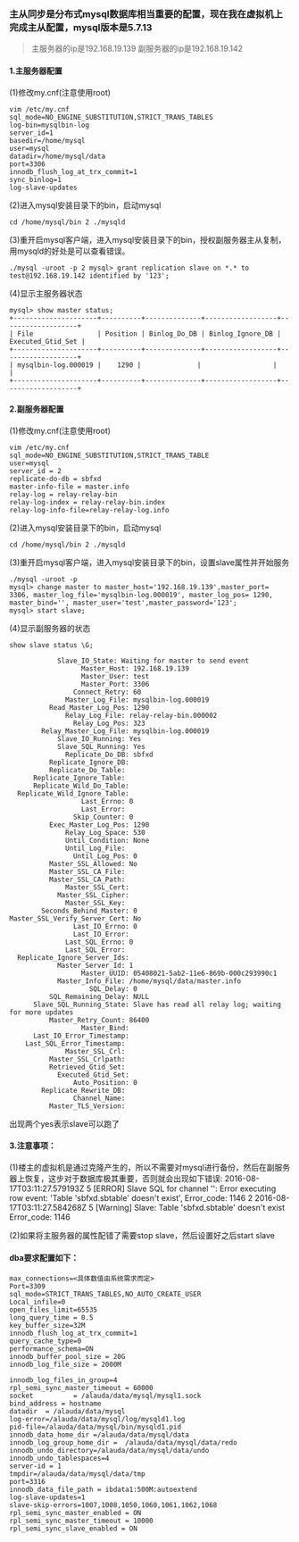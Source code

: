 
### 主从同步是分布式mysql数据库相当重要的配置，现在我在虚拟机上完成主从配置，mysql版本是5.7.13

> 主服务器的ip是192.168.19.139 副服务器的ip是192.168.19.142

#### 1.主服务器配置
(1)修改my.cnf(注意使用root)
```
vim /etc/my.cnf
sql_mode=NO_ENGINE_SUBSTITUTION,STRICT_TRANS_TABLES
log-bin=mysqlbin-log
server_id=1
basedir=/home/mysql
user=mysql
datadir=/home/mysql/data
port=3306
innodb_flush_log_at_trx_commit=1
sync_binlog=1
log-slave-updates
```
(2)进入mysql安装目录下的bin，启动mysql
```
cd /home/mysql/bin 2 ./mysqld
```
(3)重开启mysql客户端，进入mysql安装目录下的bin，授权副服务器主从复制，用mysqld的好处是可以查看错误。
```
./mysql -uroot -p 2 mysql> grant replication slave on *.* to test@192.168.19.142 identified by '123';
```
(4)显示主服务器状态
```
mysql> show master status;
+---------------------+----------+--------------+------------------+-------------------+
| File                | Position | Binlog_Do_DB | Binlog_Ignore_DB | Executed_Gtid_Set |
+---------------------+----------+--------------+------------------+-------------------+
| mysqlbin-log.000019 |    1290 |              |                  |                  |
+---------------------+----------+--------------+------------------+-------------------+
```
#### 2.副服务器配置
(1)修改my.cnf(注意使用root)
```
vim /etc/my.cnf
sql_mode=NO_ENGINE_SUBSTITUTION,STRICT_TRANS_TABLE
user=mysql
server_id = 2
replicate-do-db = sbfxd
master-info-file = master.info
relay-log = relay-relay-bin
relay-log-index = relay-relay-bin.index
relay-log-info-file=relay-relay-log.info
```
(2)进入mysql安装目录下的bin，启动mysql
```
cd /home/mysql/bin 2 ./mysqld
```
(3)重开启mysql客户端，进入mysql安装目录下的bin，设置slave属性并开始服务
```
./mysql -uroot -p
mysql> change master to master_host='192.168.19.139',master_port= 3306, master_log_file='mysqlbin-log.000019', master_log_pos= 1290, master_bind='', master_user='test',master_password='123';
mysql> start slave;
```
(4)显示副服务器的状态
```
show slave status \G;

            Slave_IO_State: Waiting for master to send event
                  Master_Host: 192.168.19.139
                  Master_User: test
                  Master_Port: 3306
                Connect_Retry: 60
              Master_Log_File: mysqlbin-log.000019
          Read_Master_Log_Pos: 1290
              Relay_Log_File: relay-relay-bin.000002
                Relay_Log_Pos: 323
        Relay_Master_Log_File: mysqlbin-log.000019
            Slave_IO_Running: Yes
            Slave_SQL_Running: Yes
              Replicate_Do_DB: sbfxd
          Replicate_Ignore_DB:
          Replicate_Do_Table:
      Replicate_Ignore_Table:
      Replicate_Wild_Do_Table:
  Replicate_Wild_Ignore_Table:
                  Last_Errno: 0
                  Last_Error:
                Skip_Counter: 0
          Exec_Master_Log_Pos: 1290
              Relay_Log_Space: 530
              Until_Condition: None
              Until_Log_File:
                Until_Log_Pos: 0
          Master_SSL_Allowed: No
          Master_SSL_CA_File:
          Master_SSL_CA_Path:
              Master_SSL_Cert:
            Master_SSL_Cipher:
              Master_SSL_Key:
        Seconds_Behind_Master: 0
Master_SSL_Verify_Server_Cert: No
                Last_IO_Errno: 0
                Last_IO_Error:
              Last_SQL_Errno: 0
              Last_SQL_Error:
  Replicate_Ignore_Server_Ids:
            Master_Server_Id: 1
                  Master_UUID: 05408021-5ab2-11e6-869b-000c293990c1
            Master_Info_File: /home/mysql/data/master.info
                    SQL_Delay: 0
          SQL_Remaining_Delay: NULL
      Slave_SQL_Running_State: Slave has read all relay log; waiting for more updates
          Master_Retry_Count: 86400
                  Master_Bind:
      Last_IO_Error_Timestamp:
    Last_SQL_Error_Timestamp:
              Master_SSL_Crl:
          Master_SSL_Crlpath:
          Retrieved_Gtid_Set:
            Executed_Gtid_Set:
                Auto_Position: 0
        Replicate_Rewrite_DB:
                Channel_Name:
          Master_TLS_Version:
```
出现两个yes表示slave可以跑了

#### 3.注意事项：
(1)楼主的虚拟机是通过克隆产生的，所以不需要对mysql进行备份，然后在副服务器上恢复，这步对于数据库极其重要，否则就会出现如下错误:
2016-08-17T03:11:27.579193Z 5 [ERROR] Slave SQL for channel '': Error executing row event: 'Table 'sbfxd.sbtable' doesn't exist', Error_code: 1146
2 2016-08-17T03:11:27.584268Z 5 [Warning] Slave: Table 'sbfxd.sbtable' doesn't exist Error_code: 1146

(2)如果将主服务器的属性配错了需要stop slave，然后设置好之后start slave

#### dba要求配置如下：
```
max_connections=<具体数值由系统需求而定>
Port=3309
sql_mode=STRICT_TRANS_TABLES,NO_AUTO_CREATE_USER
Local_infile=0
open_files_limit=65535
long_query_time = 0.5
key_buffer_size=32M
innodb_flush_log_at_trx_commit=1
query_cache_type=0
performance_schema=ON
innodb_buffer_pool_size = 20G
innodb_log_file_size = 2000M

innodb_log_files_in_group=4
rpl_semi_sync_master_timeout = 60000
socket          = /alauda/data/mysql/mysql1.sock
bind_address = hostname
datadir  = /alauda/data/mysql
log-error=/alauda/data/mysql/log/mysqld1.log
pid-file=/alauda/data/mysql/bin/mysqld1.pid
innodb_data_home_dir =/alauda/data/mysql/data
innodb_log_group_home_dir =  /alauda/data/mysql/data/redo   
innodb_undo_directory=/alauda/data/mysql/data/undo
innodb_undo_tablespaces=4
server-id = 1
tmpdir=/alauda/data/mysql/data/tmp
port=3316
innodb_data_file_path = ibdata1:500M:autoextend
log-slave-updates=1
slave-skip-errors=1007,1008,1050,1060,1061,1062,1068
rpl_semi_sync_master_enabled = ON
rpl_semi_sync_master_timeout = 10000
rpl_semi_sync_slave_enabled = ON

```

